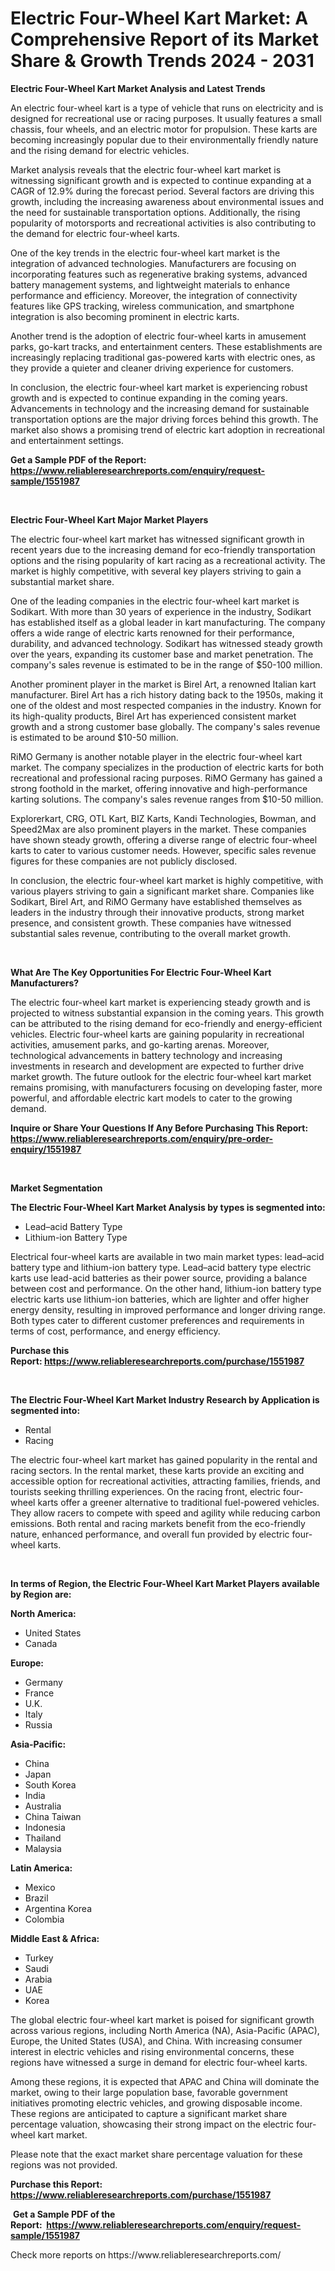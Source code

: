 <p><h1>Electric Four-Wheel Kart Market: A Comprehensive Report of its Market Share & Growth Trends 2024 - 2031</h1></p><p><strong>Electric Four-Wheel Kart Market Analysis and Latest Trends</strong></p>
<p><p>An electric four-wheel kart is a type of vehicle that runs on electricity and is designed for recreational use or racing purposes. It usually features a small chassis, four wheels, and an electric motor for propulsion. These karts are becoming increasingly popular due to their environmentally friendly nature and the rising demand for electric vehicles.</p><p>Market analysis reveals that the electric four-wheel kart market is witnessing significant growth and is expected to continue expanding at a CAGR of 12.9% during the forecast period. Several factors are driving this growth, including the increasing awareness about environmental issues and the need for sustainable transportation options. Additionally, the rising popularity of motorsports and recreational activities is also contributing to the demand for electric four-wheel karts.</p><p>One of the key trends in the electric four-wheel kart market is the integration of advanced technologies. Manufacturers are focusing on incorporating features such as regenerative braking systems, advanced battery management systems, and lightweight materials to enhance performance and efficiency. Moreover, the integration of connectivity features like GPS tracking, wireless communication, and smartphone integration is also becoming prominent in electric karts.</p><p>Another trend is the adoption of electric four-wheel karts in amusement parks, go-kart tracks, and entertainment centers. These establishments are increasingly replacing traditional gas-powered karts with electric ones, as they provide a quieter and cleaner driving experience for customers.</p><p>In conclusion, the electric four-wheel kart market is experiencing robust growth and is expected to continue expanding in the coming years. Advancements in technology and the increasing demand for sustainable transportation options are the major driving forces behind this growth. The market also shows a promising trend of electric kart adoption in recreational and entertainment settings.</p></p>
<p><strong>Get a Sample PDF of the Report:&nbsp; <a href="https://www.reliableresearchreports.com/enquiry/request-sample/1551987">https://www.reliableresearchreports.com/enquiry/request-sample/1551987</a></strong></p>
<p>&nbsp;</p>
<p><strong>Electric Four-Wheel Kart Major Market Players</strong></p>
<p><p>The electric four-wheel kart market has witnessed significant growth in recent years due to the increasing demand for eco-friendly transportation options and the rising popularity of kart racing as a recreational activity. The market is highly competitive, with several key players striving to gain a substantial market share.</p><p>One of the leading companies in the electric four-wheel kart market is Sodikart. With more than 30 years of experience in the industry, Sodikart has established itself as a global leader in kart manufacturing. The company offers a wide range of electric karts renowned for their performance, durability, and advanced technology. Sodikart has witnessed steady growth over the years, expanding its customer base and market penetration. The company's sales revenue is estimated to be in the range of $50-100 million.</p><p>Another prominent player in the market is Birel Art, a renowned Italian kart manufacturer. Birel Art has a rich history dating back to the 1950s, making it one of the oldest and most respected companies in the industry. Known for its high-quality products, Birel Art has experienced consistent market growth and a strong customer base globally. The company's sales revenue is estimated to be around $10-50 million.</p><p>RiMO Germany is another notable player in the electric four-wheel kart market. The company specializes in the production of electric karts for both recreational and professional racing purposes. RiMO Germany has gained a strong foothold in the market, offering innovative and high-performance karting solutions. The company's sales revenue ranges from $10-50 million.</p><p>Explorerkart, CRG, OTL Kart, BIZ Karts, Kandi Technologies, Bowman, and Speed2Max are also prominent players in the market. These companies have shown steady growth, offering a diverse range of electric four-wheel karts to cater to various customer needs. However, specific sales revenue figures for these companies are not publicly disclosed.</p><p>In conclusion, the electric four-wheel kart market is highly competitive, with various players striving to gain a significant market share. Companies like Sodikart, Birel Art, and RiMO Germany have established themselves as leaders in the industry through their innovative products, strong market presence, and consistent growth. These companies have witnessed substantial sales revenue, contributing to the overall market growth.</p></p>
<p>&nbsp;</p>
<p><strong>What Are The Key Opportunities For Electric Four-Wheel Kart Manufacturers?</strong></p>
<p><p>The electric four-wheel kart market is experiencing steady growth and is projected to witness substantial expansion in the coming years. This growth can be attributed to the rising demand for eco-friendly and energy-efficient vehicles. Electric four-wheel karts are gaining popularity in recreational activities, amusement parks, and go-karting arenas. Moreover, technological advancements in battery technology and increasing investments in research and development are expected to further drive market growth. The future outlook for the electric four-wheel kart market remains promising, with manufacturers focusing on developing faster, more powerful, and affordable electric kart models to cater to the growing demand.</p></p>
<p><strong>Inquire or Share Your Questions If Any Before Purchasing This Report: <a href="https://www.reliableresearchreports.com/enquiry/pre-order-enquiry/1551987">https://www.reliableresearchreports.com/enquiry/pre-order-enquiry/1551987</a></strong></p>
<p>&nbsp;</p>
<p><strong>Market Segmentation</strong></p>
<p><strong>The Electric Four-Wheel Kart Market Analysis by types is segmented into:</strong></p>
<p><ul><li>Lead–acid Battery Type</li><li>Lithium-ion Battery Type</li></ul></p>
<p><p>Electrical four-wheel karts are available in two main market types: lead–acid battery type and lithium-ion battery type. Lead–acid battery type electric karts use lead-acid batteries as their power source, providing a balance between cost and performance. On the other hand, lithium-ion battery type electric karts use lithium-ion batteries, which are lighter and offer higher energy density, resulting in improved performance and longer driving range. Both types cater to different customer preferences and requirements in terms of cost, performance, and energy efficiency.</p></p>
<p><strong>Purchase this Report:&nbsp;<a href="https://www.reliableresearchreports.com/purchase/1551987">https://www.reliableresearchreports.com/purchase/1551987</a></strong></p>
<p>&nbsp;</p>
<p><strong>The Electric Four-Wheel Kart Market Industry Research by Application is segmented into:</strong></p>
<p><ul><li>Rental</li><li>Racing</li></ul></p>
<p><p>The electric four-wheel kart market has gained popularity in the rental and racing sectors. In the rental market, these karts provide an exciting and accessible option for recreational activities, attracting families, friends, and tourists seeking thrilling experiences. On the racing front, electric four-wheel karts offer a greener alternative to traditional fuel-powered vehicles. They allow racers to compete with speed and agility while reducing carbon emissions. Both rental and racing markets benefit from the eco-friendly nature, enhanced performance, and overall fun provided by electric four-wheel karts.</p></p>
<p>&nbsp;</p>
<p><strong>In terms of Region, the Electric Four-Wheel Kart Market Players available by Region are:</strong></p>
<p>
    <p> <strong> North America: </strong>
        <ul>
            <li>United States</li>
            <li>Canada</li>
        </ul>
        </p> 
    <p> <strong> Europe: </strong>
        <ul>
            <li>Germany</li>
            <li>France</li>
            <li>U.K.</li>
            <li>Italy</li>
            <li>Russia</li>
        </ul>
        </p> 
    <p> <strong> Asia-Pacific: </strong>
        <ul>
            <li>China</li>
            <li>Japan</li>
            <li>South Korea</li>
            <li>India</li>
            <li>Australia</li>
            <li>China Taiwan</li>
            <li>Indonesia</li>
            <li>Thailand</li>
            <li>Malaysia</li>
        </ul>
        </p> 
    <p> <strong> Latin America: </strong>
        <ul>
            <li>Mexico</li>
            <li>Brazil</li>
            <li>Argentina Korea</li>
            <li>Colombia</li>
        </ul>
        </p> 
    <p> <strong> Middle East & Africa: </strong>
        <ul>
            <li>Turkey</li>
            <li>Saudi</li>
            <li>Arabia</li>
            <li>UAE</li>
            <li>Korea</li>
        </ul>
    </p>
    </p>
<p><p>The global electric four-wheel kart market is poised for significant growth across various regions, including North America (NA), Asia-Pacific (APAC), Europe, the United States (USA), and China. With increasing consumer interest in electric vehicles and rising environmental concerns, these regions have witnessed a surge in demand for electric four-wheel karts.</p><p>Among these regions, it is expected that APAC and China will dominate the market, owing to their large population base, favorable government initiatives promoting electric vehicles, and growing disposable income. These regions are anticipated to capture a significant market share percentage valuation, showcasing their strong impact on the electric four-wheel kart market.</p><p>Please note that the exact market share percentage valuation for these regions was not provided.</p></p>
<p><strong>Purchase this Report: <a href="https://www.reliableresearchreports.com/purchase/1551987">https://www.reliableresearchreports.com/purchase/1551987</a></strong></p>
<p>&nbsp;<strong>Get a Sample PDF of the Report:&nbsp;&nbsp;<a href="https://www.reliableresearchreports.com/enquiry/request-sample/1551987">https://www.reliableresearchreports.com/enquiry/request-sample/1551987</a></strong></p>
<p><strong></strong></p>
<p>Check more reports on https://www.reliableresearchreports.com/</p>